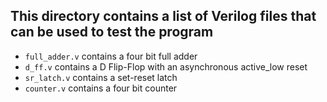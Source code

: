 ## This directory contains a list of Verilog files that can be used to test the program
- `full_adder.v` contains a four bit full adder
- `d_ff.v` contains a D Flip-Flop with an asynchronous active_low reset
- `sr_latch.v` contains a set-reset latch
- `counter.v` contains a four bit counter